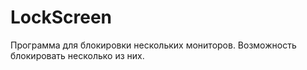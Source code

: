 # LockScreen
Программа для блокировки нескольких мониторов.
Возможность блокировать несколько из них.
